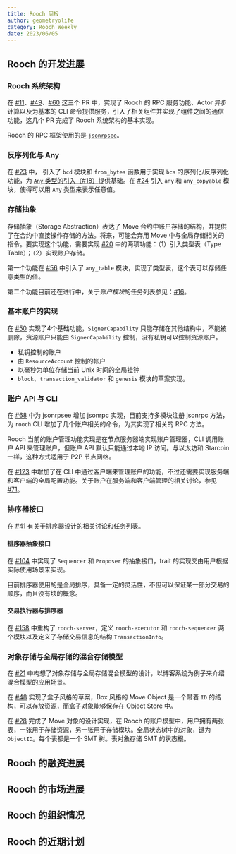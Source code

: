 ```yaml
---
title: Rooch 周报
author: geometryolife
category: Rooch Weekly
date: 2023/06/05
---
```


## Rooch 的开发进展

### Rooch 系统架构

在 [#11](https://github.com/rooch-network/rooch/issues/11)、[#49](https://github.com/rooch-network/rooch/pull/49)、[#60](https://github.com/rooch-network/rooch/pull/60) 这三个 PR 中，实现了 Rooch 的 RPC 服务功能、Actor 异步计算以及为基本的 CLI 命令提供服务，引入了相关组件并实现了组件之间的通信功能，这几个 PR 完成了 Rooch 系统架构的基本实现。

Rooch 的 RPC 框架使用的是 [`jsonrpsee`](https://github.com/paritytech/jsonrpsee)。

### 反序列化与 Any

在 [#23](https://github.com/rooch-network/rooch/pull/23) 中， 引入了 `bcd` 模块和 `from_bytes` 函数用于实现 `bcs` 的序列化/反序列化功能，为 [`Any` 类型的引入（#18）](https://github.com/rooch-network/rooch/issues/18)提供基础。在 [#24](https://github.com/rooch-network/rooch/pull/24) 引入 `any` 和 `any_copyable` 模块，使得可以用 `Any` 类型来表示任意值。

### 存储抽象

存储抽象（Storage Abstraction）表达了 Move 合约中账户存储的结构，并提供了在合约中直接操作存储的方法。将来，可能会弃用 Move 中与全局存储相关的指令。要实现这个功能，需要实现 [#20](https://github.com/rooch-network/rooch/issues/20) 中的两项功能：（1）引入类型表（Type Table）；（2）实现账户存储。

第一个功能在 [#56](https://github.com/rooch-network/rooch/pull/56) 中引入了 `any_table` 模块，实现了类型表，这个表可以存储任意类型的值。

第二个功能目前还在进行中，关于*账户模块*的任务列表参见：[#16](https://github.com/rooch-network/rooch/issues/16)。

### 基本账户的实现

在 [#50](https://github.com/rooch-network/rooch/pull/50) 实现了4个基础功能，`SignerCapability` 只能存储在其他结构中，不能被删除，资源账户只能由 `SignerCapability` 控制，没有私钥可以控制资源账户。

- 私钥控制的账户
- 由 `ResourceAccount` 控制的帐户
- 以毫秒为单位存储当前 Unix 时间的全局挂钟
- `block`、`transaction_validator` 和 `genesis` 模块的草案实现。

### 账户 API 与 CLI

在 [#68](https://github.com/rooch-network/rooch/pull/68) 中为 jsonrpsee 增加 jsonrpc 实现，目前支持多模块注册 jsonrpc 方法，为 `rooch` CLI 增加了几个账户相关的命令，为其实现了相关的 RPC 方法。

Rooch 当前的账户管理功能实现是在节点服务器端实现账户管理器，CLI 调用账户 API 来管理账户，但账户 API 默认只能通过本地 IP 访问。与以太坊和 Starcoin 一样，这种方式适用于 P2P 节点网络。

在 [#123](https://github.com/rooch-network/rooch/pull/123) 中增加了在 CLI 中通过客户端来管理账户的功能，不过还需要实现服务端和客户端的全局配置功能。关于账户在服务端和客户端管理的相关讨论，参见 [#71](https://github.com/rooch-network/rooch/issues/71)。

### 排序器接口

在 [#41](https://github.com/rooch-network/rooch/issues/41) 有关于排序器设计的相关讨论和任务列表。

#### 排序器抽象接口

在 [#104](https://github.com/rooch-network/rooch/pull/104) 中实现了 `Sequencer` 和 `Proposer` 的抽象接口，trait 的实现交由用户根据实际使用场景来实现。

目前排序器使用的是全局排序，具备一定的灵活性，不但可以保证某一部分交易的顺序，而且没有块的概念。

#### 交易执行器与排序器

在 [#158](https://github.com/rooch-network/rooch/pull/158) 中重构了 `rooch-server`，定义 `rooch-executor` 和 `rooch-sequencer` 两个模块以及定义了存储交易信息的结构 `TransactionInfo`。

### 对象存储与全局存储的混合存储模型

在 [#21](https://github.com/rooch-network/rooch/issues/21) 中构想了对象存储与全局存储混合模型的设计，以博客系统为例子来介绍混合模型的应用场景。

在 [#48](https://github.com/rooch-network/rooch/pull/48) 实现了盒子风格的草案，Box 风格的 Move Object 是一个带着 `ID` 的结构，可以存放资源，而盒子对象能够保存在 Object Store 中。

在 [#28](https://github.com/rooch-network/rooch/pull/28) 完成了 Move 对象的设计实现，在 Rooch 的账户模型中，用户拥有两张表，一张用于存储资源，另一张用于存储模块。全局状态树中的对象，键为 `ObjectID`。每个表都是一个 SMT 树。表对象存储 SMT 的状态根。

## Rooch 的融资进展

## Rooch 的市场进展

## Rooch 的组织情况

## Rooch 的近期计划

